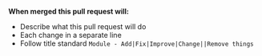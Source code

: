 **When merged this pull request will:**
- Describe what this pull request will do
- Each change in a separate line
- Follow title standard `Module - Add|Fix|Improve|Change||Remove things`
